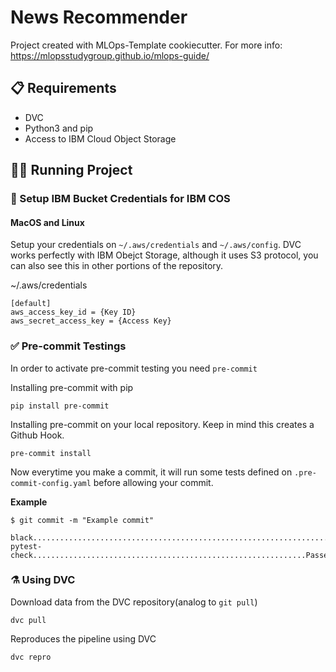 # News Recommender

Project created with MLOps-Template cookiecutter. For more info: https://mlopsstudygroup.github.io/mlops-guide/


## 📋 Requirements

* DVC
* Python3 and pip
* Access to IBM Cloud Object Storage

## 🏃🏻 Running Project

### 🔑 Setup IBM Bucket Credentials for IBM COS

#### MacOS and Linux
Setup your credentials on ```~/.aws/credentials``` and ```~/.aws/config```. DVC works perfectly with IBM Obejct Storage, although it uses S3 protocol, you can also see this in other portions of the repository.


~/.aws/credentials

```credentials
[default]
aws_access_key_id = {Key ID}
aws_secret_access_key = {Access Key}
```


### ✅ Pre-commit Testings

In order to activate pre-commit testing you need ```pre-commit```

Installing pre-commit with pip
```
pip install pre-commit
```

Installing pre-commit on your local repository. Keep in mind this creates a Github Hook.
```
pre-commit install
```

Now everytime you make a commit, it will run some tests defined on ```.pre-commit-config.yaml``` before allowing your commit.

**Example**
```
$ git commit -m "Example commit"

black....................................................................Passed
pytest-check.............................................................Passed
```


### ⚗️ Using DVC

Download data from the DVC repository(analog to ```git pull```)
```
dvc pull
```

Reproduces the pipeline using DVC
```
dvc repro
```